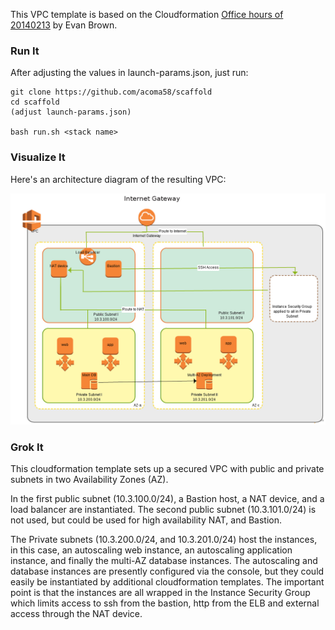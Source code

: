 This VPC template is based on the Cloudformation [Office hours of 20140213](https://github.com/evandbrown/aws-hangouts/blob/master/20140213_cfn/README.md) by Evan Brown.

### Run It

 After adjusting the values in launch-params.json, just run: 
 
    git clone https://github.com/acoma58/scaffold
    cd scaffold
    (adjust launch-params.json)

    bash run.sh <stack name>

### Visualize It
Here's an architecture diagram of the resulting VPC:

![](img/VPC_Diagram-1.png)


### Grok It
This cloudformation template sets up a secured VPC with public and private subnets in two Availability Zones (AZ).

In the first public subnet (10.3.100.0/24), a Bastion host, a NAT device, and a load balancer are instantiated. The second public subnet (10.3.101.0/24) is not used, but could be used for high availability NAT, and Bastion.

 The Private subnets (10.3.200.0/24, and 10.3.201.0/24) host the instances, in this case, an autoscaling web instance, an autoscaling application instance, and finally the multi-AZ database instances. The autoscaling and database instances are presently configured via the console, but they could easily be instantiated by additional cloudformation templates. The important point is that the instances are all wrapped in the Instance Security Group which limits access to ssh from the bastion, http from the ELB and external access through the NAT device.
